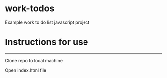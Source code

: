 # work-todos
Example work to do list javascript project

# Instructions for use
-----------------------------
Clone repo to local machine

Open index.html file
